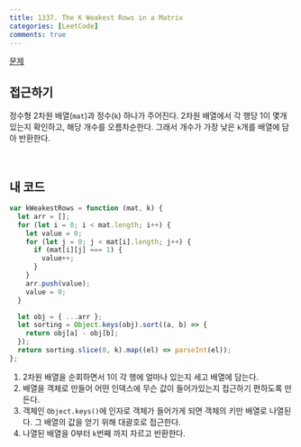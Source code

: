 ```yaml
---
title: 1337. The K Weakest Rows in a Matrix
categories: [LeetCode]
comments: true
---
```


[문제](https://leetcode.com/problems/the-k-weakest-rows-in-a-matrix/)

## 접근하기

정수형 2차원 배열(`mat`)과 정수(`k`) 하나가 주어진다.
2차원 배열에서 각 행당 1이 몇개있는지 확인하고, 해당 개수를 오름차순한다.
그래서 개수가 가장 낮은 `k`개를 배열에 담아 반환한다.

<br>

## 내 코드

```js
var kWeakestRows = function (mat, k) {
  let arr = [];
  for (let i = 0; i < mat.length; i++) {
    let value = 0;
    for (let j = 0; j < mat[i].length; j++) {
      if (mat[i][j] === 1) {
        value++;
      }
    }
    arr.push(value);
    value = 0;
  }

  let obj = { ...arr };
  let sorting = Object.keys(obj).sort((a, b) => {
    return obj[a] - obj[b];
  });
  return sorting.slice(0, k).map((el) => parseInt(el));
};
```

1. 2차원 배열을 순회하면서 1이 각 행에 얼마나 있는지 세고 배열에 담는다.
2. 배열을 객체로 만들어 어떤 인덱스에 무슨 값이 들어가있는지 접근하기 편하도록 만든다.
3. 객체인 `Object.keys()`에 인자로 객체가 들어가게 되면 객체의 키만 배열로 나열된다. 그 배열의 값을 얻기 위해 대괄호로 접근한다.
4. 나열된 배열을 0부터 `k`번째 까지 자르고 반환한다.
